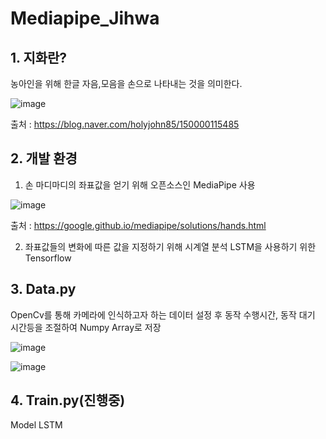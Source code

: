 # Mediapipe_Jihwa

## 1. 지화란?

농아인을 위해 한글 자음,모음을 손으로 나타내는 것을 의미한다.

![image](https://user-images.githubusercontent.com/83216197/134819066-749d3d6f-23ee-4526-bff2-36e94977470f.png)

출처 : https://blog.naver.com/holyjohn85/150000115485

## 2. 개발 환경

1. 손 마디마디의 좌표값을 얻기 위해 오픈소스인 MediaPipe 사용

![image](https://user-images.githubusercontent.com/83216197/134819170-125fe974-783a-4f4c-9d80-e50e8705407e.png)

출처 : https://google.github.io/mediapipe/solutions/hands.html

2. 좌표값들의 변화에 따른 값을 지정하기 위해 시계열 분석 LSTM을 사용하기 위한 Tensorflow

## 3. Data.py

OpenCv를 통해 카메라에 인식하고자 하는 데이터 설정 후 동작 수행시간, 동작 대기 시간등을 조절하여 Numpy Array로 저장

![image](https://user-images.githubusercontent.com/83216197/134819740-8ccaec42-c36e-4f3d-b859-d4fc382c2d10.png)

![image](https://user-images.githubusercontent.com/83216197/134819826-ec163042-36f6-404f-b9bf-e8444bcd2c64.png)

## 4. Train.py(진행중)

Model
LSTM 
